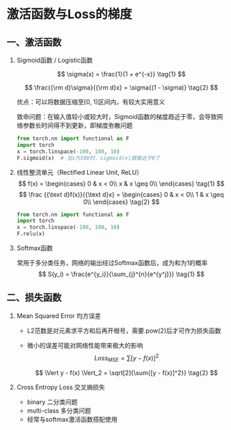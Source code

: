 # 激活函数与Loss的梯度


## 一、激活函数

1. Sigmoid函数 / Logistic函数

   $$
   \sigma(x) = \frac{1}{1 + e^{-x}}
   \tag{1}
   $$

   $$
   \frac{{\rm d}\sigma}{{\rm d}x} = \sigma{(1 - \sigma)}
   \tag{2}
   $$


   优点：可以将数据压缩至[0, 1)区间内，有较大实用意义

   致命问题：在输入值较小或较大时，Sigmoid函数的梯度趋近于零，会导致网络参数长时间得不到更新，即梯度弥散问题

   ```python
   from torch.nn import functional as F
   import torch
   x = torch.linspace(-100, 100, 10)
   F.sigmoid(x)  # 当x为100时，sigmoid(x)就接近于0了
   ```

2. 线性整流单元（Rectified Linear Unit, ReLU）
   $$
   f(x) = 
   \begin{cases}
   0 & x < 0\\
   x & x \geq 0\\
   \end{cases}
   \tag{1}
   $$
   $$
   \frac {{\text d}f(x)}{{\text d}x} = 
   \begin{cases}
   0 & x < 0\\
   1 & x \geq 0\\
   \end{cases}
   \tag{2}
   $$

   ```python
   from torch.nn import functional as F
   import torch
   x = torch.linspace(-100, 100, 10)
   F.relu(x)
   ```

3. Softmax函数

   常用于多分类任务，网络的输出经过Softmax函数后，成为和为1的概率
   $$
   S(y_i) = \frac{e^{y_i}}{\sum_{j}^{n}{e^{y^j}}} \tag{1}
   $$

## 二、损失函数

1. Mean Squared Error 均方误差

   - L2范数是对元素求平方和后再开根号，需要.pow(2)后才可作为损失函数
   - 微小的误差可能对网络性能带来极大的影响
     $$
     Loss_{MSE} = \sum{[{y - f(x)]^2}}
     \tag{1}
     $$

     $$
     \Vert y - f(x) \Vert_2 = \sqrt[2]{\sum{[y - f(x)]^2}}
     \tag{2}
     $$
   
2. Cross Entropy Loss 交叉熵损失

   - binary 二分类问题
   - multi-class 多分类问题
   - 经常与softmax激活函数搭配使用

